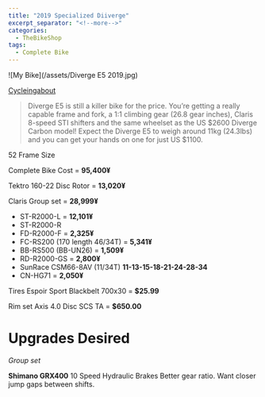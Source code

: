 ```yaml
---
title: "2019 Specialized Diiverge"
excerpt_separator: "<!--more-->"
categories:
  - TheBikeShop
tags:
  - Complete Bike
---
```


![My Bike](/assets/Diverge E5 2019.jpg)

[Cycleingabout](https://www.cyclingabout.com/2019-specialized-diverge-light-touring-bikes/)
> Diverge E5 is still a killer bike for the price. You’re getting a really capable frame and fork, a 1:1 climbing gear (26.8 gear inches), Claris 8-speed STI shifters and the same wheelset as the US $2600 Diverge Carbon model! Expect the Diverge E5 to weigh around 11kg (24.3lbs) and you can get your hands on one for just US $1100.

52 Frame Size

Complete Bike Cost = **95,400¥**

<!--more-->

Tektro 160-22 Disc Rotor = **13,020¥**

Claris Group set = **28,999¥**

* ST-R2000-L = **12,101¥**
* ST-R2000-R
* FD-R2000-F = **2,325¥**
* FC-RS200 (170 length 46/34T) = **5,341¥**
* BB-RS500 (BB-UN26) = **1,509¥**
* RD-R2000-GS = **2,800¥**
* SunRace CSM66-8AV (11/34T)
		**11-13-15-18-21-24-28-34**
* CN-HG71 = **2,050¥**

Tires Espoir Sport Blackbelt 700x30
= **$25.99**

Rim set Axis 4.0 Disc SCS TA = **$650.00**

# Upgrades Desired
*Group set*

**Shimano GRX400** 10 Speed Hydraulic Brakes
Better gear ratio.
Want closer jump gaps between shifts.
